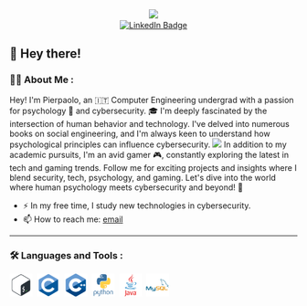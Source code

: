 <div id="header" align="center">
  <img src="https://media4.giphy.com/media/v1.Y2lkPTc5MGI3NjExYXBnNTQ1NGI5d21uMGpzZ3Y4dzdjdG00YzN3YTd6emU4bDRla3B1eSZlcD12MV9pbnRlcm5hbF9naWZfYnlfaWQmY3Q9Zw/tOFKFDbeh9V7y/giphy.webp" width="500"/>
</div>
<div id="badges" align="center">
  <a href="https://www.linkedin.com/in/pierpaolo-paolino/"><img src="https://img.shields.io/badge/LinkedIn-blue?style=for-the-badge&logo=linkedin&logoColor=white" alt="LinkedIn Badge"/></a>
</div>

## 👋 Hey there!

### 👨‍💻 About Me :

Hey! I'm Pierpaolo, an 🇮🇹 Computer Engineering undergrad with a passion for psychology 🧠 and cybersecurity. 🎓 I'm deeply fascinated by the intersection of human behavior and technology. I've delved into numerous books on social engineering, and I'm always keen to understand how psychological principles can influence cybersecurity. <img src="https://media.giphy.com/media/WUlplcMpOCEmTGBtBW/giphy.gif" width="30">
In addition to my academic pursuits, I'm an avid gamer 🎮, constantly exploring the latest in tech and gaming trends. Follow me for exciting projects and insights where I blend security, tech, psychology, and gaming. Let's dive into the world where human psychology meets cybersecurity and beyond! 🚀
- ⚡ In my free time, I study new technologies in cybersecurity.
- 📫 How to reach me: [email](mailto:p.paolino05@gmail.com)
---

### 🛠 Languages and Tools :
<div>
  <img src="https://github.com/devicons/devicon/blob/master/icons/bash/bash-original.svg" title="bash" alt="bash" width="40" height="40"/>&nbsp;
  <img src="https://github.com/devicons/devicon/blob/master/icons/c/c-original.svg" title="C" alt="C" width="40" height="40"/>&nbsp;
  <img src="https://github.com/devicons/devicon/blob/master/icons/cplusplus/cplusplus-original.svg" title="C++" alt="C++" width="40" height="40"/>&nbsp;
  <img src="https://github.com/devicons/devicon/blob/master/icons/python/python-original-wordmark.svg" title="Python" alt="Python" width="40" height="40"/>&nbsp;
  <img src="https://github.com/devicons/devicon/blob/master/icons/java/java-original-wordmark.svg" title="Java" alt="Java" width="40" height="40"/>&nbsp;
  <img src="https://github.com/devicons/devicon/blob/master/icons/mysql/mysql-original-wordmark.svg" title="MySQL" alt="MySQL" width="40" height="40"/>&nbsp;
</div>
